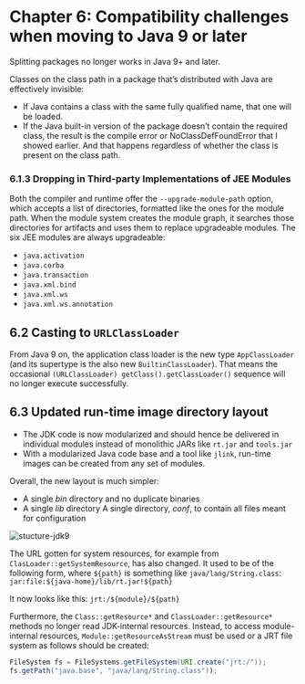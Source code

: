 # Chapter 6: Compatibility challenges when moving to Java 9 or later

Splitting packages no longer works in Java 9+ and later.

Classes on the class path in a package that’s distributed with Java are effectively invisible:

- If Java contains a class with the same fully qualified name, that one will be loaded.
- If the Java built-in version of the package doesn’t contain the required class, the result is the compile error or NoClassDefFoundError that I showed earlier. And that happens regardless of whether the class is present on the class path.

### 6.1.3 Dropping in Third-party Implementations of JEE Modules

Both the compiler and runtime offer the `--upgrade-module-path` option, which accepts a list of directories, formatted like the ones for the module path. When the module system creates the module graph, it searches those directories for artifacts and uses them to replace upgradeable modules. The six JEE modules are always upgradeable:

- `java.activation`
- `java.corba`
- `java.transaction`
- `java.xml.bind`
- `java.xml.ws`
- `java.xml.ws.annotation`

## 6.2 Casting to `URLClassLoader`

From Java 9 on, the application class loader is the new type `AppClassLoader` (and its supertype is the also new `BuiltinClassLoader`). That means the occasional `(URLClassLoader) getClass().getClassLoader()` sequence will no longer execute successfully.

## 6.3 Updated run-time image directory layout

- The JDK code is now modularized and should hence be delivered in individual modules instead of monolithic JARs like `rt.jar` and `tools.jar`
- With a modularized Java code base and a tool like `jlink`, run-time images can be created from any set of modules.

Overall, the new layout is much simpler:

- A single *bin* directory and no duplicate binaries
- A single *lib* directory
A single directory, *conf*, to contain all files meant for configuration

![stucture-jdk9](https://user-images.githubusercontent.com/15990580/112745869-2ace9900-8fb4-11eb-86f6-4c5b5d6b73fb.png)

The URL gotten for system resources, for example from `ClasLoader::getSystemResource`, has also changed. It used to be of the following form, where `${path}` is something like `java/lang/String.class`: `jar:file:${java-home}/lib/rt.jar!${path}`

It now looks like this: `jrt:/${module}/${path}`

Furthermore, the `Class::getResource*` and `ClassLoader::getResource*` methods no longer read JDK-internal resources. Instead, to access module-internal resources, `Module::getResourceAsStream` must be used or a JRT file system as follows should be created:

```java
FileSystem fs = FileSystems.getFileSystem(URI.create("jrt:/"));
fs.getPath("java.base", "java/lang/String.class"));
```

